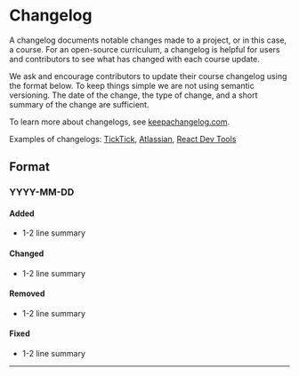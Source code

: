 # Changelog

A changelog documents notable changes made to a project, or in this case, a course. For an open-source curriculum, a changelog is helpful for users and contributors to see what has changed with each course update.

We ask and encourage contributors to update their course changelog using the format below. To keep things simple we are not using semantic versioning. The date of the change, the type of change, and a short summary of the change are sufficient.

To learn more about changelogs, see [keepachangelog.com](https://keepachangelog.com/en/1.0.0/).

Examples of changelogs: [TickTick](https://ticktick.com/public/changelog/en.html), [Atlassian](https://developer.atlassian.com/platform/forge/changelog/), [React Dev Tools](https://github.com/facebook/react/blob/main/packages/react-devtools/CHANGELOG.md)

## Format

### YYYY-MM-DD

#### Added

- 1-2 line summary

#### Changed

- 1-2 line summary

#### Removed

- 1-2 line summary

#### Fixed

- 1-2 line summary

<hr>
